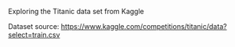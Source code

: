 Exploring the Titanic data set from Kaggle


Dataset source: https://www.kaggle.com/competitions/titanic/data?select=train.csv
